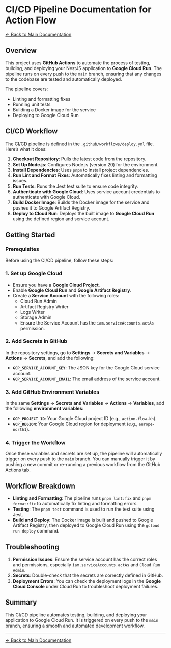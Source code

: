 # CI/CD Pipeline Documentation for Action Flow

[← Back to Main Documentation](../README.md)

## Overview

This project uses **GitHub Actions** to automate the process of testing, building, and deploying your NestJS application to **Google Cloud Run**. The pipeline runs on every push to the `main` branch, ensuring that any changes to the codebase are tested and automatically deployed.

The pipeline covers:

-   Linting and formatting fixes
-   Running unit tests
-   Building a Docker image for the service
-   Deploying to Google Cloud Run

## CI/CD Workflow

The CI/CD pipeline is defined in the `.github/workflows/deploy.yml` file. Here’s what it does:

1. **Checkout Repository**: Pulls the latest code from the repository.
2. **Set Up Node.js**: Configures Node.js (version 20) for the environment.
3. **Install Dependencies**: Uses `pnpm` to install project dependencies.
4. **Run Lint and Format Fixes**: Automatically fixes linting and formatting issues.
5. **Run Tests**: Runs the Jest test suite to ensure code integrity.
6. **Authenticate with Google Cloud**: Uses service account credentials to authenticate with Google Cloud.
7. **Build Docker Image**: Builds the Docker image for the service and pushes it to Google Artifact Registry.
8. **Deploy to Cloud Run**: Deploys the built image to **Google Cloud Run** using the defined region and service account.

## Getting Started

### Prerequisites

Before using the CI/CD pipeline, follow these steps:

### 1. Set up Google Cloud

-   Ensure you have a **Google Cloud Project**.
-   Enable **Google Cloud Run** and **Google Artifact Registry**.
-   Create a **Service Account** with the following roles:
    -   Cloud Run Admin
    -   Artifact Registry Writer
    -   Logs Writer
    -   Storage Admin
    -   Ensure the Service Account has the `iam.serviceAccounts.actAs` permission.

### 2. Add Secrets in GitHub

In the repository settings, go to **Settings** → **Secrets and Variables** → **Actions** → **Secrets**, and add the following:

-   **`GCP_SERVICE_ACCOUNT_KEY`**: The JSON key for the Google Cloud service account.
-   **`GCP_SERVICE_ACCOUNT_EMAIL`**: The email address of the service account.

### 3. Add GitHub Environment Variables

In the same **Settings** → **Secrets and Variables** → **Actions** → **Variables**, add the following **environment variables**:

-   **`GCP_PROJECT_ID`**: Your Google Cloud project ID (e.g., `action-flow-kh`).
-   **`GCP_REGION`**: Your Google Cloud region for deployment (e.g., `europe-north1`).

### 4. Trigger the Workflow

Once these variables and secrets are set up, the pipeline will automatically trigger on every push to the `main` branch. You can manually trigger it by pushing a new commit or re-running a previous workflow from the GitHub Actions tab.

## Workflow Breakdown

-   **Linting and Formatting**: The pipeline runs `pnpm lint:fix` and `pnpm format:fix` to automatically fix linting and formatting errors.
-   **Testing**: The `pnpm test` command is used to run the test suite using Jest.
-   **Build and Deploy**: The Docker image is built and pushed to Google Artifact Registry, then deployed to Google Cloud Run using the `gcloud run deploy` command.

## Troubleshooting

1. **Permission Issues**: Ensure the service account has the correct roles and permissions, especially `iam.serviceAccounts.actAs` and `Cloud Run Admin`.
2. **Secrets**: Double-check that the secrets are correctly defined in GitHub.
3. **Deployment Errors**: You can check the deployment logs in the **Google Cloud Console** under Cloud Run to troubleshoot deployment failures.

## Summary

This CI/CD pipeline automates testing, building, and deploying your application to Google Cloud Run. It is triggered on every push to the `main` branch, ensuring a smooth and automated development workflow.

---

[← Back to Main Documentation](../README.md)
